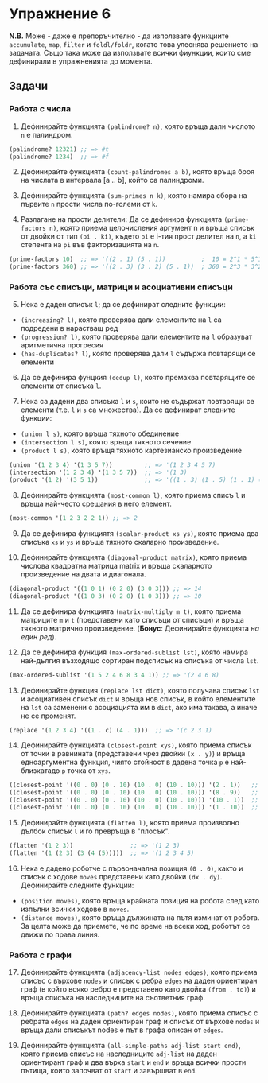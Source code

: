 # Упражнение 6


**N.B.** Може - даже е препоръчително - да използвате функциите `accumulate`, `map`, `filter` и `foldl/foldr`, когато това улеснява решението на задачата. Също така може да използвате всички фиункции, които сме дефинирали в упражненията до момента.


## Задачи

### Работа с числа

1. Дефинирайте функцията `(palindrome? n)`, която връща дали числото `n` е палиндром.

```scheme
(palindrome? 12321) ;; => #t
(palindrome? 1234)  ;; => #f
```

2. Дефинирайте функцията `(count-palindromes a b)`, която връща броя на числата в интервала [a .. b], който са палиндроми.

3. Дефинирайте функцията `(sum-primes n k)`, която намира сбора на първите `n` прости числа по-големи от `k`.

4. Разлагане на прости делители: Да се дефинира функцията `(prime-factors n)`, която приема целочисления аргумент n и връща списък от двойки от тип `(pi . ki)`, където `pi` e i-тия прост делител на `n`, a `ki` степента на `pi` във факторизацията на `n`.

```scheme
(prime-factors 10)  ;; => '((2 . 1) (5 . 1))          ;  10 = 2^1 * 5^1
(prime-factors 360) ;; => '((2 . 3) (3 . 2) (5 . 1))  ; 360 = 2^3 * 3^2 * 5^1
```

### Работа със списъци, матрици и асоциативни списъци

5. Нека е даден списък `l`; да се дефинират следните функции:
  - `(increasing? l)`, която проверява дали елементите на `l` са подредени в нарастващ ред
  - `(progression? l)`, която проверява дали елементите на `l` образуват аритметична прогресия
  - `(has-duplicates? l)`, която проверява дали `l` съдържа повтарящи се елементи

6. Да се дефинира фунцкия `(dedup l)`, която премахва повтарящите се елементи от списъка `l`.

7. Нека са дадени два списъка `l` и `s`, които не съдържат повтарящи се елементи (т.е. `l` и `s` са множества). Да се дефинират следните функции:
  - `(union l s)`, която връща тяхното обединение
  - `(intersection l s)`, която връща тяхното сечение
  - `(product l s)`, която връщя тяхното картезианско произведение

```scheme
(union '(1 2 3 4) '(1 3 5 7))         ;; => '(1 2 3 4 5 7)
(intersection '(1 2 3 4) '(1 3 5 7))  ;; => '(1 3)
(product '(1 2) '(3 5 1))             ;; => '((1 . 3) (1 . 5) (1 . 1) (2 . 3) (2 . 5) (2 . 1))
```

8. Дефинирайте функцията `(most-common l)`, която приема списъ `l` и връща най-често срещания в него елемент.
```scheme
(most-common '(1 2 3 2 2 1)) ;; => 2
```

9. Да се дефинира функциятя `(scalar-product xs ys)`, която приема два списъка `xs` и `ys` и връща тяхното скаларно произведение.

10. Дефинирайте функцията `(diagonal-product matrix)`, която приема числова квадратна матрица matrix и връща скаларното произведение на двата и диагонала.

```scheme
(diagonal-product '((1 0 1) (0 2 0) (3 0 3))) ;; => 14
(diagonal-product '((1 0 3) (0 2 0) (1 0 3))) ;; => 10
```

11. Да се дефинира функцията `(matrix-multiply m t)`, която приема матриците `m` и `t` (представени като списъци от списъци) и връща тяхното матрично произведение. (**Бонус**: Дефинирайте функцията _на един ред_).

12. Да се дефинира функция `(max-ordered-sublist lst)`, която намира най-дългия възходящо сортиран подсписък на списъка от числа `lst`.

```scheme
(max-ordered-sublist '(1 5 2 4 6 8 3 4 1)) ;; => '(2 4 6 8)
```

13. Дефинирайте функция `(replace lst dict)`, която получава списък `lst` и асоциативен списък `dict` и връща нов списък, в който елементите на `lst` са заменени с асоциацията им в `dict`, ако имa такава, a иначе не се променят.

```scheme
(replace '(1 2 3 4) '((1 . c) (4 . 1)))  ;; => '(c 2 3 1)
```

14. Дефинирайте функцията `(closest-point xys)`, която приема списък от точки в равнината (представени чрез двойки `(x . y)`) и връща едноаргументна функция, чиято стойност в дадена точка `p` e най-близкатадо `p` точка от `xys`.

```scheme
((closest-point '((0 . 0) (0 . 10) (10 . 0) (10 . 10))) '(2 . 1))   ;; => '(0 . 0)
((closest-point '((0 . 0) (0 . 10) (10 . 0) (10 . 10))) '(8 . 9))   ;; => '(10 . 10)
((closest-point '((0 . 0) (0 . 10) (10 . 0) (10 . 10))) '(10 . 1))  ;; => '(10 . 0)
((closest-point '((0 . 0) (0 . 10) (10 . 0) (10 . 10))) '(1 . 10))  ;; => '(0 . 10)
```

15. Дефинирайте функцията `(flatten l)`, която приема произволно дълбок списък `l` и го превръща в "плосък".

```scheme
(flatten '(1 2 3))                ;; => '(1 2 3)
(flatten '(1 (2 3) (3 (4 (5)))))  ;; => '(1 2 3 4 5)
```

16. Нека е дадено роботче с първоначална позиция `(0 . 0)`, както и списък с ходове `moves` представени като двойки `(dx . dy)`. Дефинирайте следните функции:

  - `(position moves)`, която връща крайната позиция на робота след като изпълни всички ходове в `moves`.
  - `(distance moves)`, която връща дължината на пътя изминат от робота. За целта може да приемете, че по време на всеки ход, роботът се движи по права линия.


### Работа с графи

17. Дефинирайте функцията `(adjacency-list nodes edges)`, която приема списъс с върхове `nodes` и списък с ребра `edges` на даден ориентиран граф (в който всяко ребро е представено като двойка `(from . to)`) и връща списъка на наследниците на съответния граф.

18. Дефинирайте функцията `(path? edges nodes)`, която приема списъс с ребрата `edges` на даден ориентиран граф и списък от върхове `nodes` и връща дали списъкът nodes е път в графа описан от `edges`.

19. Дефинирайте функцията `(all-simple-paths adj-list start end)`, която приема списъс на наследниците `adj-list` на даден  ориентирант граф и два върхa `start` и `end` и връща всички прости пътища, които започват от `start` и завършват в `end`.
